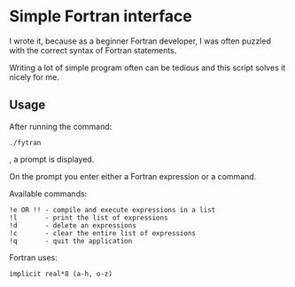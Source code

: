 Simple Fortran interface
========================

I wrote it, because as a beginner Fortran developer, I was often puzzled with
the correct syntax of Fortran statements.

Writing a lot of simple program often can be tedious and this script solves it
nicely for me.

Usage
-----

After running the command:

    ./fytran

, a prompt is displayed.

On the prompt you enter either a Fortran expression or a command.

Available commands:

    !e OR !! - compile and execute expressions in a list
    !l       - print the list of expressions
    !d       - delete an expressions
    !c       - clear the entire list of expressions
    !q       - quit the application


Fortran uses:

    implicit real*8 (a-h, o-z)

